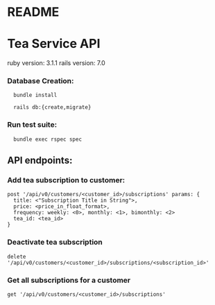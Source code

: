 # README

# Tea Service API

ruby version: 3.1.1
rails version: 7.0

### Database Creation:
```
  bundle install

  rails db:{create,migrate}
```

### Run test suite:
```
  bundle exec rspec spec
```

## API endpoints:

### Add tea subscription to customer:
```(ruby)
post '/api/v0/customers/<customer_id>/subscriptions' params: {
  title: <"Subscription Title in String">,
  price: <price_in_float_format>,
  frequency: weekly: <0>, monthly: <1>, bimonthly: <2>
  tea_id: <tea_id>
}
```

### Deactivate tea subscription
```(ruby)
delete '/api/v0/customers/<customer_id>/subscriptions/<subscription_id>'
```

### Get all subscriptions for a customer
```(ruby)
get '/api/v0/customers/<customer_id>/subscriptions'
```
